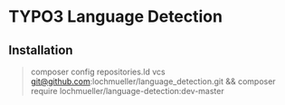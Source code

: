# TYPO3 Language Detection

## Installation

> composer config repositories.ld vcs git@github.com:lochmueller/language_detection.git && composer require lochmueller/language-detection:dev-master
